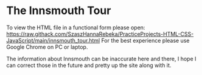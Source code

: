 The Innsmouth Tour
==================

To view the HTML file in a functional form please open:
https://raw.githack.com/SzaszHannaRebeka/PracticeProjects-HTML-CSS-JavaScript/main/innsmouth_tour.html
For the best experience please use Google Chrome on PC or laptop.

The information about Innsmouth can be inaccurate here and there, I hope I can correct those in the future and pretty up the site along with it.
